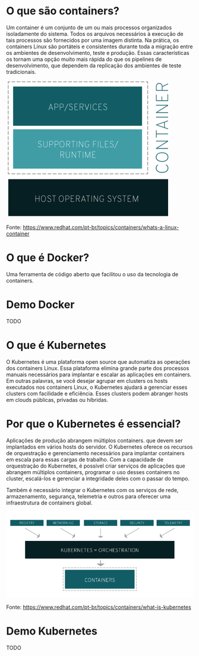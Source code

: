 # O que são containers?

Um container é um conjunto de um ou mais processos organizados isoladamente do sistema. Todos os arquivos necessários à execução de tais processos são fornecidos por uma imagem distinta. Na prática, os containers Linux são portáteis e consistentes durante toda a migração entre os ambientes de desenvolvimento, teste e produção. Essas características os tornam uma opção muito mais rápida do que os pipelines de desenvolvimento, que dependem da replicação dos ambientes de teste tradicionais.

![](what-is-a-container.png)

Fonte: https://www.redhat.com/pt-br/topics/containers/whats-a-linux-container

# O que é Docker?

Uma ferramenta de código aberto que facilitou o uso da tecnologia de containers.


# Demo Docker

TODO

# O que é Kubernetes

O Kubernetes é uma plataforma open source que automatiza as operações dos containers Linux. Essa plataforma elimina grande parte dos processos manuais necessários para implantar e escalar as aplicações em containers. Em outras palavras, se você desejar agrupar em clusters os hosts executados nos containers Linux, o Kubernetes ajudará a gerenciar esses clusters com facilidade e eficiência. Esses clusters podem abranger hosts em clouds públicas, privadas ou híbridas.

# Por que o Kubernetes é essencial?

Aplicações de produção abrangem múltiplos containers. que devem ser implantados em vários hosts do servidor. O Kubernetes oferece os recursos de orquestração e gerenciamento necessários para implantar containers em escala para essas cargas de trabalho. Com a capacidade de orquestração do Kubernetes, é possível criar serviços de aplicações que abrangem múltiplos containers, programar o uso desses containers no cluster, escalá-los e gerenciar a integridade deles com o passar do tempo.

Também é necessário integrar o Kubernetes com os serviços de rede, armazenamento, segurança, telemetria e outros para oferecer uma infraestrutura de containers global.

![](kubernetes-diagram.png)

Fonte: https://www.redhat.com/pt-br/topics/containers/what-is-kubernetes

# Demo Kubernetes

TODO